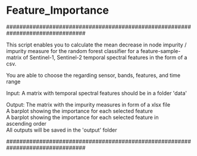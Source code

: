 # Feature_Importance


################################################################################
                
                                                                            
This script enables you to calculate the mean decrease in node impurity /    
impurity measure for the random forest classifier for a feature-sample-matrix
of Sentinel-1, Sentinel-2 temporal spectral features in the form of a csv.   
                                                                             
You are able to choose the regarding sensor, bands, features, and time range 
                                                                             
Input: A matrix with temporal spectral features should be in a folder 'data' 
                                                                             
Output: The matrix with the impurity measures in form of a xlsx file         
        A barplot showing the importance for each selected feature           
        A barplot showing the importance for each selected feature in        
            ascending order                                                  
        All outputs will be saved in the 'output' folder                     
                      
                                                                             
################################################################################